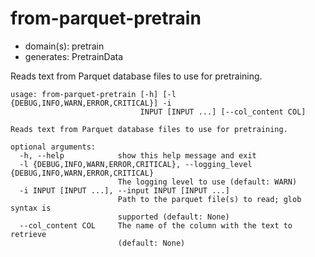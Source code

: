 # from-parquet-pretrain

* domain(s): pretrain
* generates: PretrainData

Reads text from Parquet database files to use for pretraining.

```
usage: from-parquet-pretrain [-h] [-l {DEBUG,INFO,WARN,ERROR,CRITICAL}] -i
                             INPUT [INPUT ...] [--col_content COL]

Reads text from Parquet database files to use for pretraining.

optional arguments:
  -h, --help            show this help message and exit
  -l {DEBUG,INFO,WARN,ERROR,CRITICAL}, --logging_level {DEBUG,INFO,WARN,ERROR,CRITICAL}
                        The logging level to use (default: WARN)
  -i INPUT [INPUT ...], --input INPUT [INPUT ...]
                        Path to the parquet file(s) to read; glob syntax is
                        supported (default: None)
  --col_content COL     The name of the column with the text to retrieve
                        (default: None)
```
